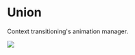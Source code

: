 # Union
Context transitioning's animation manager.

![ ](https://raw.github.com/hirohisa/Union/master/Gif/example.gif)
